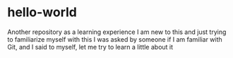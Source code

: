 # hello-world
Another repository as a learning experience
I am new to this and just trying to familiarize myself with this
I was asked by someone if I am familiar with Git, and I said to myself, let me try to learn a little about it
